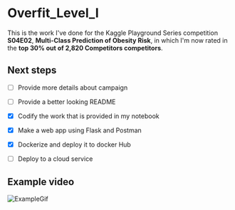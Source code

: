 # Overfit_Level_I
This is the work I've done for the Kaggle Playground Series competition **S04E02**, **Multi-Class Prediction of Obesity Risk**, in which I'm now rated in the **top 30% out of 2,820 Competitors competitors**.

## Next steps
- [ ] Provide more details about campaign
- [ ] Provide a better looking README
- [x] Codify the work that is provided in my notebook
- [x] Make a web app using Flask and Postman
- [x] Dockerize and deploy it to docker Hub
- [ ] Deploy to a cloud service


## Example video
![ExampleGif](https://i.imgur.com/4MmYFII.gif)